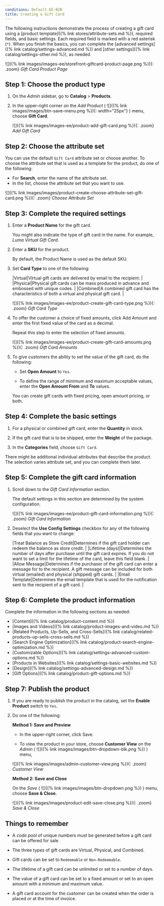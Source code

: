 ```yaml
---
conditions: Default.EE-B2B
title: Creating a Gift Card
---
```


The following instructions demonstrate the process of creating a gift card using a [product template]({% link stores/attribute-sets.md %}), required fields, and basic settings. Each required field is marked with a red asterisk (`*`). When you finish the basics, you can complete the [advanced settings]({% link catalog/settings-advanced.md %}) and [other settings]({% link catalog/settings-other.md %}), as needed.

![]({% link images/images-ee/storefront-giftcard-product-page.png %}){: .zoom}
_Gift Card Product Page_

## Step 1: Choose the product type

1. On the _Admin_ sidebar, go to **Catalog** > **Products**.

1. In the upper-right corner on the _Add Product_ ( ![]({% link images/images/btn-save-menu.png %}){: width="25px"} ) menu, choose **Gift Card**.

    ![]({% link images/images-ee/product-add-gift-card.png %}){: .zoom}
    _Add Gift Card_

## Step 2: Choose the attribute set

You can use the default `Gift Card` attribute set or choose another. To choose the attribute set that is used as a template for the product, do one of the following:

- For **Search**, enter the name of the attribute set.
- In the list, choose the attribute set that you want to use.

![]({% link images/images/product-create-choose-attribute-set-gift-card.png %}){: .zoom}
_Choose Attribute Set_

## Step 3: Complete the required settings

1. Enter a **Product Name** for the gift card.

   You might also indicate the type of gift card in the name. For example, _Luma Virtual Gift Card_.

1. Enter a **SKU** for the product.

   By default, the Product Name is used as the default SKU.

1. Set **Card Type** to one of the following:

    |Virtual|Virtual gift cards are delivered by email to the recipient. |
    |Physical|Physical gift cards can be mass produced in advance and embossed with unique codes. |
    |Combined|A combined gift card has the characteristics of both a virtual and physical gift card. |

    ![]({% link images/images-ee/product-create-gift-card-type.png %}){: .zoom}
    _Gift Card Type_

1. To offer the customer a choice of fixed amounts, click <span class="btn">Add Amount</span> and enter the first fixed value of the card as a decimal.

   Repeat this step to enter the selection of fixed amounts.

    ![]({% link images/images-ee/product-create-gift-card-amounts.png %}){: .zoom}
    _Gift Card Amounts_

1. To give customers the ability to set the value of the gift card, do the following:

    - Set **Open Amount** to `Yes`.

    - To define the range of minimum and maximum acceptable values, enter the **Open Amount From** and **To** values.

    You can create gift cards with fixed pricing, open amount pricing, or both.

## Step 4: Complete the basic settings

1. For a physical or combined gift card, enter the **Quantity** in stock.

1. If the gift card that is to be shipped, enter the **Weight** of the package.

1. In the **Categories** field, choose `Gift Card`.

There might be additional individual attributes that describe the product. The selection varies attribute set, and you can complete them later.

## Step 5: Complete the gift card information

1. Scroll down to the _Gift Card Information_ section.

    The default settings in this section are determined by the system configuration.

    ![]({% link images/images-ee/product-gift-card-information.png %}){: .zoom}
    _Gift Card Information_

1. Deselect the **Use Config Settings** checkbox for any of the following fields that you want to change:

    |Treat Balance as Store Credit|Determines if the gift card holder can redeem the balance as store credit. |
    |Lifetime (days)|Determines the number of days after purchase until the gift card expires. If you do not want to set a limit for the lifetime of the card, leave this field blank. |
    |Allow Message|Determines if the purchaser of the gift card can enter a message for to the recipient. A gift message can be included for both virtual (emailed) and physical (shipped) gift cards. |
    |Email Template|Determines the email template that is used for the notification sent to the recipient of a gift card. |

## Step 6: Complete the product information

Complete the information in the following sections as needed:

- [Content]({% link catalog/product-content.md %})
- [Images and Videos]({% link catalog/product-images-and-video.md %})
- [Related Products, Up-Sells, and Cross-Sells]({% link catalog/related-products-up-sells-cross-sells.md %})
- [Search Engine Optimization]({% link catalog/product-search-engine-optimization.md %})
- [Customizable Options]({% link catalog/settings-advanced-custom-options.md %})
- [Products in Websites]({% link catalog/settings-basic-websites.md %})
- [Design]({% link catalog/settings-advanced-design.md %})
- [Gift Options]({% link catalog/product-gift-options.md %})

## Step 7: Publish the product

1. If you are ready to publish the product in the catalog, set the **Enable Product** switch to `Yes`.

1. Do one of the following:

    **Method 1: Save and Preview**

    - In the upper-right corner, click <span class="btn">Save</span>.

    - To view the product in your store, choose **Customer View** on the _Admin_ ( ![]({% link images/images/btn-dropdown-blk.png %}) ) menu,

    ![]({% link images/images/admin-customer-view.png %}){: .zoom}
    _Customer View_

    **Method 2: Save and Close**

    On the _Save_ ( ![]({% link images/images/btn-dropdown.png %}) ) menu, choose **Save & Close**.

    ![]({% link images/images/product-edit-save-close.png %}){: .zoom}
    _Save & Close_

## Things to remember

- A _code pool_ of unique numbers must be generated before a gift card can be offered for sale.

- The three types of gift cards are Virtual, Physical, and Combined.

- Gift cards can be set to `Redeemable` or `Non-Redeemable`.

- The lifetime of a gift card can be unlimited or set to a number of days.

- The value of a gift card can be set to a fixed amount or set to an open amount with a minimum and maximum value.

- A gift card account for the customer can be created when the order is placed or at the time of invoice.
